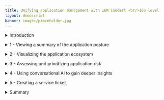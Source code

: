 ```yaml
---
title: Unifying application management with IBM Concert <br/>100-level live demo
layout: demoscript
banner: images/placeholder.jpg
---
```


<span id="top"></span>

<details markdown="1">

<summary>Introduction</summary>

Today we’ll explore how IBM Concert assists an operations manager in understanding and managing a complex application landscape. I’ll show how Concert manages risk and compliance across the application ecosystem.

By unifying data from disparate tools, we’ll see how Concert provides the operations manager with a holistic view of the applications and their dependencies. Then we’ll use Concert’s generative AI capabilities to prioritize issues and provide actionable remediation recommendations to maintain application health.

Let’s get started.

<br/>

</details>

<p/>

<details markdown="1">

<summary>1 - Viewing a summary of the application posture</summary>

<br/>

| **1.1** | **Examine the application landscape** |
| :--- | :--- |
| **Narration** | The operations manager at Focus Financial manages applications hosted across various environments. The application team has recently adopted a microservices architecture which has increased complexity as the applications now span multiple servers and cloud providers. This has introduced new challenges related to security, compliance and change management. |
| **Action** &nbsp; 1.1.1 | Show the **Home** page, which you opened during demo preparation. <br/> <img src="images/1-1-1.png" width="800" /> |
| **Narration** | Upon logging into Concert, the operations manager sees a comprehensive overview of the organization’s application lifecycle. The entire application posture is displayed, highlighting key metrics tied to risk, compliance, cost and networking. <br/><br/> The blue sections of the circle indicate areas where the operations team has connected Concert to their application data. The outer red sections indicate problem areas that need to be investigated by the operations team. The gray areas of the circle represent opportunities to provide more information so Concert can provide additional insights. |

**[Go to top](#top)**

<br/><br/>

</details>

<p/>

<details markdown="1">

<summary>2 - Visualizing the application ecosystem</summary>

<br/>

| **2.1** | **Discover application connections and dependencies** |
| :--- | :--- |
| **Action** &nbsp; 2.1.1 | Click **Arena view**. <br/> <img src="images/2-1-1.png" width="800" /> |
| **Narration** | The 'Arena view' provides the operations manager with a comprehensive overview of the entire application ecosystem. Concert ingests data from multiple sources and creates this "App 360" view showing all the applications, environments, source code repositories and deployed images. <br/><br/> The operations manager can hover over any component to highlight the associated dependencies. |
| **Action** &nbsp; 2.1.2 | Hover over the **paymentApp** application. <br/> <img src="images/2-1-2.png" width="800" /> |
| **Narration** | Looking at the 'paymentApp,' they see the Docker images and Github repositories associated with that app. They also see the environments where ‘paymentApp’ is deployed (in this case, dev, QA, staging and two production environments). |
| **Action** &nbsp; 2.1.3 | Hover over the **prod** environment. <br/> <img src="images/2-1-3.png" width="800" /> |
| **Narration** | Highlighting the 'prod' environment shows the applications that are deployed and the exposed public and private access points. |
| **Action** &nbsp; 2.1.4 | Hover over any **Deployed image**. <br/> <img src="images/2-1-4.png" width="800" /> |
| **Narration** | Highlighting an image shows the associated source code repositories, applications, environments and the exposed public and private access points. |
| **Action** &nbsp; 2.1.5 | Hover over any **Source repository**. <br/> <img src="images/2-1-5.png" width="800" /> |
| **Narration** | Highlighting a source code repository shows the associated images, applications, environments and the exposed public and private access points. |

**[Go to top](#top)**

<br/><br/>

</details>

<p/>

<details markdown="1">

<summary>3 - Assessing and prioritizing application risk</summary>

<br/>

| **3.1** | **View the compliance assessments** |
| :--- | :--- |
| **Narration** | In addition to the baseline application information, Concert can ingest a broad set of data including security, compliance, observability, networking, DevSecOps and cost. Concert normalizes and correlates the ingested data, then uses a generative AI engine to identify issues. <br/><br/> As issues are identified, the operations manager knows they can’t fix all of them immediately. Concert helps him by prioritizing the issues that pose the biggest impact to the specific applications and their environments. |
| **Action** &nbsp; 3.1.1 | Click the **Latest compliance assessments** switch. <inline-notification text="A green <strong>Latest compliance assessments</strong> section will appear in the diagram."></inline-notification> <img src="images/3-1-1.png" width="800" /> |
| **Narration** | The operations manager is charged with maintaining a good compliance posture and needs to ensure that all the applications adhere to regulatory requirements. <br/><br/> By clicking on ‘Latest compliance assessments,’ the operations manager sees a summary of the compliance assessments for the application environments. The lighter circles represent the environments with the lowest compliance scores, while the darker circles represent those with higher compliance scores. |

<br/>

| **3.2** | **Prioritize and view CVEs** |
| :--- | :--- |
| **Action** &nbsp; 3.2.1 | Click the **Prioritized CVEs** switch. <inline-notification text="A red <strong>Prioritized CVEs</strong> section will appear in the diagram."></inline-notification> <img src="images/3-2-1.png" width="800" /> |
| **Narration** | The operations manager must also manage the ongoing threats posed by Common Vulnerabilities and Exposures (CVEs). There can be hundreds, or even thousands, of CVEs that pose potential threats. Concert enables the operations team to prioritize the highest risk vulnerabilities – based on the actual exposure in their specific application environment. Concert uses the details of the specific environment, along with proprietary threat intelligence and business criticality, to calculate the risk posed by each vulnerability. <br/><br/> By clicking ‘Prioritized CVEs,’ the operations manager sees the higher priority CVEs. The darkest circles represent the most critical CVEs. |
| **Action** &nbsp; 3.2.2 | Click a high priority CVE (darkest red). <br/> <img src="images/3-2-2.png" width="800" /> <br/><br/> The following screen will appear: <br/> <img src="images/3-2-3.png" width="800" /> |
| **Narration** | The operations manager selects a CVE to view the details and sees the "blast radius" showing each image and repository where the vulnerable code is deployed. |

**[Go to top](#top)**

<br/><br/>

</details>

<p/>

<details markdown="1">

<summary>4 - Using conversational AI to gain deeper insights</summary>

<br/>

| **4.1** | **Interact with the chatbot** |
| :--- | :--- |
| **Action** &nbsp; 4.1.1 | Click **Ask watsonx**. <br/> <img src="images/4-1-1.png" width="800" /> |
| **Narration** | Concert’s interactive chatbot uses generative AI to dig deeper into Concert’s specific suggestions and explain the potential impact and remediation of each issue. The chatbot uses IBM’s Granite language model and comes pre-trained to have interactive conversations about application risk. The operations manager interactively asks questions about CVE details and engages in a discussion about remediation guidance. |
| **Action** &nbsp; 4.1.2 | Type '**How do I mitigate this CVE?**' in the chatbot. <br/> <img src="images/4-1-2.png" width="800" /> |
| **Narration** | Concert responds like an expert, providing the operations manager with deeper insight into the vulnerability and offering remediation guidance. |
| **Action** &nbsp; 4.1.3 | Click **X** to close the chatbot window. <br/> <img src="images/4-1-3.png" width="800" /> |

**[Go to top](#top)**

<br/><br/>

</details>

<p/>

<details markdown="1">

<summary>5 - Creating a service ticket</summary>

<br/>

| **5.1** | **Open a ticket** |
| :--- | :--- |
| **Narration** | Now that the operations manager fully understands the potential impact of the CVE on the application environment, they can create a service ticket to resolve the issue. Alternatively, the operations manager can configure automation rules to automatically create and assign tickets in the ticketing system. |
| **Action** &nbsp; 5.1.1 | Click **Open ticket** in the first row. <br/> <img src="images/5-1-1.png" width="800" /> <br/><br/> The following **Open a ticket** screen will appear: <br/> <img src="images/5-1-2.png" width="800" /> |
| **Narration** | Concert can connect directly to popular ticketing systems, such as GitHub, Jira and ServiceNow to automatically generate service tickets to remediate the vulnerability. Concert automatically inserts the appropriate text into the ticket fields, automating what would otherwise be a time-consuming task. |

**[Go to top](#top)**

<br/><br/>

</details>

<p/>

<details markdown="1">

<summary>Summary</summary>

We’ve shown how Concert helps an operations manager identify and prioritize application issues, and then facilitate remediation. Before using Concert, the operations team struggled with the manual efforts, multiple tools and extensive data required to manage their applications.

The operations manager leveraged Concert to bridge data silos and provide a 360-degree view of their application operations. Concert analyzed data across diverse application environments and helped the operations team proactively ensure the health of their applications.

**[Go to top](#top)**

<br/><br/>

</details>